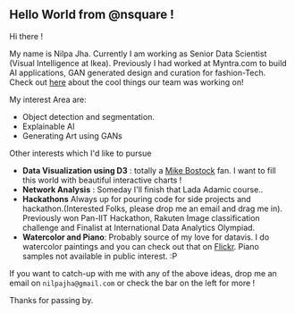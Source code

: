 
## Hello World from @nsquare !


Hi there !

My name is Nilpa Jha. Currently I am working as Senior Data Scientist (Visual Intelligence at Ikea). Previously I had worked at Myntra.com to build AI applications, GAN generated design and curation for fashion-Tech. Check out [here](http://www.livemint.com/Companies/tchtq74FOkMM43szMIHh0M/At-Myntra-machines-tell-designers-how-to-make-clothes.html) about the cool things our team was working on!

My interest Area are:

- Object detection and segmentation.
- Explainable AI
- Generating Art using GANs

Other interests which I'd like to pursue 

- **Data Visualization using D3** :  totally a [Mike Bostock](https://github.com/mbostock) fan. I want to fill this world with beautiful interactive charts !
- **Network Analysis** : Someday I'll finish that Lada Adamic course..
- **Hackathons** Always up for pouring code for side projects and hackathon.(Interested Folks, please drop me an email and drag me in). Previously won Pan-IIT Hackathon, Rakuten Image classification challenge and Finalist at International Data Analytics Olympiad.
- **Watercolor and Piano**: Probably source of my love for datavis. I do watercolor paintings and you can check out that on [Flickr](https://www.flickr.com/photos/pagal_ladkii/). Piano samples not available in public interest. :P

If you want to catch-up with me with any of the above ideas, drop me an email on `nilpajha@gmail.com` or check the bar on the left for more !

Thanks for passing by.